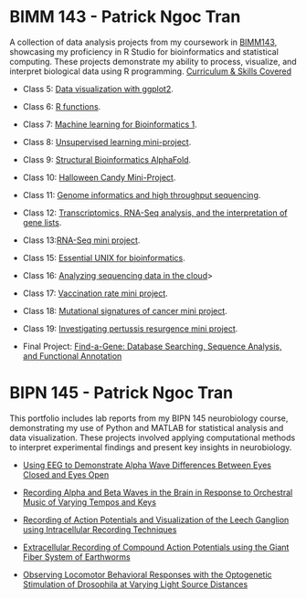 # BIMM 143 - Patrick Ngoc Tran

A collection of data analysis projects from my coursework in [BIMM143](https://bioboot.github.io/bimm143_W23/), showcasing my proficiency in R Studio for bioinformatics and statistical computing. These projects demonstrate my ability to process, visualize, and interpret biological data using R programming. [Curriculum & Skills Covered](https://github.com/patntran/bimm143_github/blob/main/BIMM%20143%20Course%20Scope.pdf)


- Class 5: [Data visualization with ggplot2](class05/class05.html).

- Class 6: [R functions](https://github.com/patntran/bimm143_github/blob/main/class06/class06/class06.pdf).

- Class 7: [Machine learning for Bioinformatics 1](https://github.com/patntran/bimm143_github/blob/main/class07/class07.pdf).

- Class 8: [Unsupervised learning mini-project](class08/class08.html).

- Class 9: [Structural Bioinformatics AlphaFold](class09/class09.html).

- Class 10: [Halloween Candy Mini-Project](class10/class10.html).

- Class 11: [Genome informatics and high throughput sequencing](https://github.com/patntran/bimm143_github/blob/main/class11/class11.pdf).

- Class 12: [Transcriptomics, RNA-Seq analysis, and the interpretation of gene lists](class12/class12.html).

- Class 13:[RNA-Seq mini project](https://github.com/patntran/bimm143_github/blob/main/class13/class13.pdf).

- Class 15: [Essential UNIX for bioinformatics](https://github.com/patntran/bimm143_github/blob/main/class15/HW8_unix_questions.pdf).

- Class 16: [Analyzing sequencing data in the cloud](https://github.com/patntran/bimm143_github/blob/main/class16/class16.pdf)>

- Class 17: [Vaccination rate mini project](https://github.com/patntran/bimm143_github/blob/main/class17/class17.html).

- Class 18: [Mutational signatures of cancer mini project](https://github.com/patntran/bimm143_github/blob/main/class18/class18.md).

- Class 19: [Investigating pertussis resurgence mini project](https://github.com/patntran/bimm143_github/blob/main/class19/class19.md).

- Final Project: [Find-a-Gene: Database Searching, Sequence Analysis, and Functional Annotation](https://github.com/patntran/bimm143_github/blob/main/Find-A-Gene/Find_A_Gene_Project_FINAL.pdf)

# BIPN 145 - Patrick Ngoc Tran

This portfolio includes lab reports from my BIPN 145 neurobiology course, demonstrating my use of Python and MATLAB for statistical analysis and data visualization. These projects involved applying computational methods to interpret experimental findings and present key insights in neurobiology.

- [Using EEG to Demonstrate Alpha Wave Differences Between Eyes Closed and Eyes Open](https://github.com/patntran/bimm143_github/blob/main/UCSD%20BIPN%20145%20Labs/BIPN%20145%20EEG%20Lab%20Report.pdf)

- [Recording Alpha and Beta Waves in the Brain in Response to Orchestral Music of Varying Tempos and Keys](https://github.com/patntran/bimm143_github/blob/main/UCSD%20BIPN%20145%20Labs/BIPN%20145%20Final%20Project%20Lab%20Report.pdf)

- [Recording of Action Potentials and Visualization of the Leech Ganglion using Intracellular Recording Techniques](https://github.com/patntran/bimm143_github/blob/main/UCSD%20BIPN%20145%20Labs/BIPN%20145%20Leech%20Lab%20Report.pdf)

- [Extracellular Recording of Compound Action Potentials using the Giant Fiber System of Earthworms](https://github.com/patntran/bimm143_github/blob/main/UCSD%20BIPN%20145%20Labs/Extracellular%20Recording%20of%20Compound%20Action%20Potentials%20using%20the.pdf)

- [Observing Locomotor Behavioral Responses with the Optogenetic Stimulation of Drosophila at Varying Light Source Distances](https://github.com/patntran/bimm143_github/blob/main/UCSD%20BIPN%20145%20Labs/Observing%20Locomotor%20Behavioral%20Responses%20with%20the%20Optogenetic%20Stimulation%20of%20Drosophila%20at%20Varying%20Light%20Source%20Distances.pdf)


